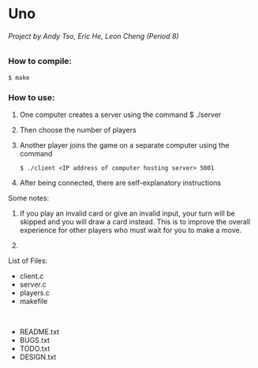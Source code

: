 # Uno
###### Project by Andy Tso, Eric He, Leon Cheng (Period 8)

### How to compile:
    $ make

### How to use:
1. One computer creates a server using the command
    $ ./server
2. Then choose the number of players
3. Another player joins the game on a separate computer using the command

    ```
    $ ./client <IP address of computer hosting server> 5001
    ```    
4. After being connected, there are self-explanatory instructions

Some notes:

1. If you play an invalid card or give an invalid input, your turn will be
   skipped and you will draw a card instead. This is to improve the overall
   experience for other players who must wait for you to make a move.

2. 

List of Files:
- client.c
- server.c
- players.c
- makefile

<br>

- README.txt
- BUGS.txt
- TODO.txt
- DESIGN.txt
